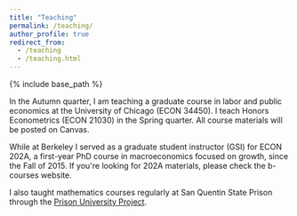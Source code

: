 ```yaml
---
title: "Teaching"
permalink: /teaching/
author_profile: true
redirect_from:
  - /teaching
  - /teaching.html
---
```


{% include base_path %}

In the Autumn quarter, I am teaching a graduate course in labor and public economics at the University of Chicago (ECON 34450). I teach Honors Econometrics (ECON 21030) in the Spring quarter.  All course materials will be posted on Canvas. 

While at Berkeley I served as a graduate student instructor (GSI) for ECON 202A, a first-year PhD course in macroeconomics focused on growth, 
since the Fall of 2015. If you're looking for 202A materials, please check the b-courses website.

I also taught mathematics courses regularly at San Quentin State Prison through the [Prison University Project](https://prisonuniversityproject.org/). 
